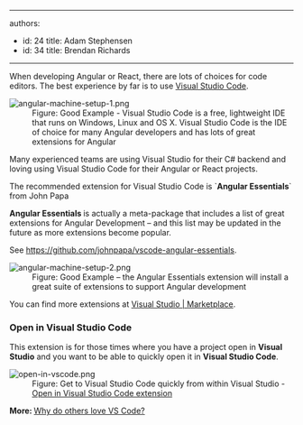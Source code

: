 

---
authors:
  - id: 24
    title: Adam Stephensen
  - id: 34
    title: Brendan Richards
---




<span class='intro'> ​​​​When developing Angular or React, there are lots of choices for code editors.&#160;The best experience by far is to use <a href="https&#58;//visualstudio.microsoft.com/downloads/">Visual Studio Code</a>.&#160; &#160;<br> </span>

<dl class="goodImage"><dt> 
      <img alt="angular-machine-setup-1.png" src="/PublishingImages/angular-machine-setup-1.png" /> 
   </dt><dd>Figure&#58; Good Example - Visual Studio Code is a free, lightweight IDE that runs on Windows, Linux and OS X. Visual Studio Code is the IDE of choice for many Angular developers and has lots of great extensions for Angular<br></dd></dl><p>Many experienced teams are using Visual Studio for their C# backend and loving using Visual Studio Code for their Angular or React&#160;projects.</p><p>The recommended extension for Visual Studio Code is&#160;`<strong>Angular Essentials</strong>` from John Papa​<br></p><p> 
   <strong>Angular Essentials&#160;</strong>is actually a meta-package that includes a list of great extensions for Angular Development – and this list may be updated in the future as more extensions become popular.<br></p><p>See 
   <a href="https&#58;//github.com/johnpapa/vscode-angular-essentials">https&#58;//github.com/johnpapa/vscode-angular-​essentials</a>.<br></p><dl class="goodImage"><dt> 
      <img alt="angular-machine-setup-2.png" src="/PublishingImages/angular-machine-setup-2.png" /> 
   </dt><dd>Figure&#58; Good Example – the Angular Essentials extension will install a great suite of extensions to support Angular development</dd></dl><p>You can find more extensions at <a href="https&#58;//marketplace.visualstudio.com/">Visual Studio | Marketplace</a>.<br></p><h3>​Open in Visual Studio Code</h3><p class="ssw15-rteElement-P">This extension is for those times where you have a project open in 
   <b>Visual Studio</b> and you want to be able to quickly open it in 
   <b>Visual Studio Code</b>.<span style="color&#58;#cc4141;font-family&#58;&quot;segoe ui&quot;, &quot;trebuchet ms&quot;, tahoma, arial, verdana, sans-serif;font-size&#58;18px;"> </span></p><dl class="image"><dt>
      <img src="/PublishingImages/open-in-vscode.png" alt="open-in-vscode.png" />
   </dt><dd>Figure&#58; Get to Visual Studio Code quickly from within Visual Studio - 
      <a href="https&#58;//marketplace.visualstudio.com/items?itemName=MadsKristensen.OpeninVisualStudioCode">Open in Visual Studio Code&#160;extension</a>​<br></dd></dl><p> 
   <b>More&#58;&#160;</b><a href="https&#58;//stackshare.io/posts/why-developers-love-visual-studio-code">Why do others love VS Code?​</a><br></p>


